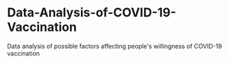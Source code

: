 # Data-Analysis-of-COVID-19-Vaccination
Data analysis of possible factors affecting people's willingness of COVID-19 vaccination
